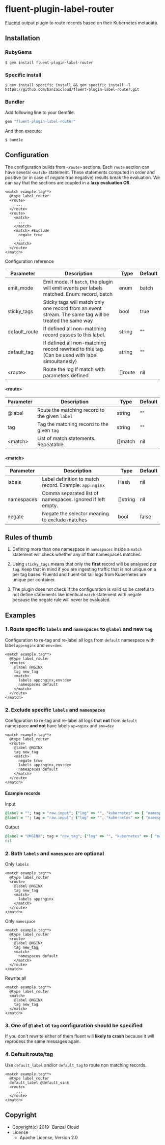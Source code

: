 # fluent-plugin-label-router

[Fluentd](https://fluentd.org/) output plugin to route records based on their Kubernetes metadata.

## Installation

### RubyGems

```
$ gem install fluent-plugin-label-router
```

### Specific install

```
$ gem install specific_install && gem specific_install -l https://github.com/banzaicloud/fluent-plugin-label-router.git
```

### Bundler

Add following line to your Gemfile:

```ruby
gem "fluent-plugin-label-router"
```

And then execute:

```
$ bundle
```

## Configuration

The configuration builds from `<route>` sections. Each `route` section
can have several `<match>` statement. These statements computed in order and
positive (or in case of *negate true* negative) results break the evaluation.
We can say that the sections are coupled in a **lazy evaluation OR**. 

```
<match example.tag**>
  @type label_router
  <route>
     ...
  </route>
  <route>
    <match>
      ...
    </match>
    <match> #Exclude
      negate true
      ...
    </match>
  </route>
</match>
```

Configuration reference

| Parameter     | Description                                                                                            | Type    | Default |
|---------------|--------------------------------------------------------------------------------------------------------|---------|---------|
| emit_mode     | Emit mode. If `batch`, the plugin will emit events per labels matched. Enum: record, batch             | enum    | batch   |
| sticky_tags   | Sticky tags will match only one record from an event stream. The same tag will be treated the same way | bool    | true    |
| default_route | If defined all non-matching record passes to this label.                                               | string  |  ""     |
| default_tag   | If defined all non-matching record rewrited to this tag. (Can be used with label simoultanesly)        | string  |  ""     |
| \<route\>     | Route the log if match with parameters defined                                                         | []route | nil     |

#### \<route\>
| Parameter     | Description                                                                                            | Type    | Default |
|---------------|--------------------------------------------------------------------------------------------------------|---------|---------|
| @label        | Route the matching record to the given `label`                                                         | string  | ""      |
| tag           | Tag the matching record to the given `tag`                                                             | string  | ""      |
| \<match\>     | List of match statements. Repeatable.                                                                  | []match | nil     |


#### \<match\>
| Parameter  | Description                                                                   | Type     | Default  |
|------------|-------------------------------------------------------------------------------|----------|----------|
| labels     | Label definition to match record. Example: `app:nginx`                        | Hash     | nil      |
| namespaces | Comma separated list of namespaces. Ignored if left empty.                    | []string | nil      |
| negate     | Negate the selector meaning to exclude matches                                | bool     | false    |

## Rules of thumb

1. Defining more than one namespace in `namespaces` inside a `match` statement
will check whether any of that namespaces matches.

2. Using `sticky_tags` means that only the **first** record will be analysed per `tag`.
Keep that in mind if you are ingesting traffic that is not unique on a per tag bases.
Fluentd and fluent-bit tail logs from Kubernetes are unique per container.

3. The plugin does not check if the configuration is valid so be careful to not define
 statements like identical `match` statement with negate because the negate rule will never
 be evaluated.

## Examples

### 1. Route specific `labels` and `namespaces` to `@label` and new `tag`
Configuration to re-tag and re-label all logs from `default` namespace with label `app=nginx` and `env=dev`.
```
<match example.tag**>
  @type label_router
  <route>
    @label @NGINX
    tag new_tag
    <match>
      labels app:nginx,env:dev
      namespaces default
    </match>
  </route>
</match>
```

### 2. Exclude specific `labels` and `namespaces`
Configuration to re-tag and re-label all logs that **not** from `default` namespace **and not** have labels `ap=nginx` and `env=dev`
```
<match example.tag**>
  @type label_router
  <route>
    @label @NGINX
    tag new_tag
    <match>
      negate true
      labels app:nginx,env:dev
      namespaces default
    </match>
  </route>
</match>
```

#### Example records

Input
```ruby
@label = ""; tag = "raw.input"; {"log" => "", "kubernetes" => { "namespace_name" => "default", "labels" =>  {"app" => "nginx", "env" => "dev" } } }
@label = ""; tag = "raw.input"; {"log" => "", "kubernetes" => { "namespace_name" => "kube-system", "labels" =>  {"app" => "tiller" } } }

```

Output
```ruby
@label = "@NGINX"; tag = "new_tag"; {"log" => "", "kubernetes" => { "namespace_name" => "default", "labels" =>  {"app" => "nginx" } } }
nil
```
### 2. Both `labels` and `namespace` are optional
Only `labels`
```
<match example.tag**>
  @type label_router
  <route>
    @label @NGINX
    tag new_tag
    <match>
      labels app:nginx
    </match>
  </route>
</match>
```
Only `namespace`
```
<match example.tag**>
  @type label_router
  <route>
    @label @NGINX
    tag new_tag
    <match>
      namespaces default
    </match>
  </route>
</match>
```
Rewrite all
```
<match example.tag**>
  @type label_router
  <match>
    @label @NGINX
    tag new_tag
  </match>
</match>
```

### 3. One of `@label` ot `tag` configuration should be specified
If you don't rewrite either of them fluent will **likely to crash** because it will reprocess the same messages again.

### 4. Default route/tag

Use `default_label` and/or `default_tag` to route non matching records.

```
<match example.tag**>
  @type label_router
  default_label @default_sink
  <route>
     ...
  </route>
</match>
```


## Copyright

* Copyright(c) 2019- Banzai Cloud
* License
  * Apache License, Version 2.0
